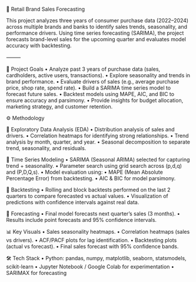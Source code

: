 🛒 Retail Brand Sales Forecasting

This project analyzes three years of consumer purchase data (2022–2024) across multiple brands and banks to identify sales trends, seasonality, and performance drivers. Using time series forecasting (SARIMA), the project forecasts brand-level sales for the upcoming quarter and evaluates model accuracy with backtesting.

⸻

📌 Project Goals
	•	Analyze past 3 years of purchase data (sales, cardholders, active users, transactions).
	•	Explore seasonality and trends in brand performance.
	•	Evaluate drivers of sales (e.g., average purchase price, shop rate, spend rate).
	•	Build a SARIMA time series model to forecast future sales.
	•	Backtest models using MAPE, AIC, and BIC to ensure accuracy and parsimony.
	•	Provide insights for budget allocation, marketing strategy, and customer retention.

⚙️ Methodology

🔹 Exploratory Data Analysis (EDA)
	•	Distribution analysis of sales and drivers.
	•	Correlation heatmaps for identifying strong relationships.
	•	Trend analysis by month, quarter, and year.
	•	Seasonal decomposition to separate trend, seasonality, and residuals.

🔹 Time Series Modeling
	•	SARIMA (Seasonal ARIMA) selected for capturing trend + seasonality.
	•	Parameter search using grid search across (p,d,q) and (P,D,Q,s).
	•	Model evaluation using:
	•	MAPE (Mean Absolute Percentage Error) from backtesting.
	•	AIC & BIC for model parsimony.

🔹 Backtesting
	•	Rolling and block backtests performed on the last 2 quarters to compare forecasted vs actual values.
	•	Visualization of predictions with confidence intervals against real data.

🔹 Forecasting
	•	Final model forecasts next quarter’s sales (3 months).
	•	Results include point forecasts and 95% confidence intervals.

📊 Key Visuals
	•	Sales seasonality heatmaps.
	•	Correlation heatmaps (sales vs drivers).
	•	ACF/PACF plots for lag identification.
	•	Backtesting plots (actual vs forecast).
	•	Final sales forecast with 95% confidence bands.

🛠️ Tech Stack
	•	Python: pandas, numpy, matplotlib, seaborn, statsmodels, scikit-learn
	•	Jupyter Notebook / Google Colab for experimentation
	•	SARIMAX for forecasting

